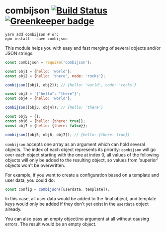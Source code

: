 # combijson [![Build Status](https://travis-ci.com/maxrimue/combijson.svg?branch=master)](https://travis-ci.com/maxrimue/combijson) [![Greenkeeper badge](https://badges.greenkeeper.io/maxrimue/combijson.svg)](https://greenkeeper.io/)

```shell
yarn add combijson # or:
npm install --save combijson
```

This module helps you with easy and fast merging of several objects and/or JSON strings:

```javascript
const combijson = require('combijson');

const obj1 = {hello: 'world'};
const obj2 = {hello: 'there', node: 'rocks'};

combijson([obj1, obj2]); // {hello: 'world', node: 'rocks'}

const obj3 = '{"hello": "there"}';
const obj4 = {hello: 'world'};

combijson([obj3, obj4]); // {hello: 'there'}

const obj5 = {};
const obj6 = {hello: {there: true}};
const obj7 = {hello: {there: false}};

combijson([obj5, obj6, obj7]); // {hello: {there: true}}
```

`combijson` accepts one array as an argument which can hold several objects. The index of each object represents its priority: `combijson` will go over each object starting with the one at index 0, all values of the following objects will only be added to the resulting object, so values from 'superior' objects won't be overwritten.

For example, if you want to create a configuration based on a template and user data, you could do:

```javascript
const config = combijson([userdata, template]);
```

In this case, all user data would be added to the final object, and template keys would only be added if they don't yet exist in the `userdata` object already.

You can also pass an empty object/no argument at all without causing errors. The result would be an empty object.
